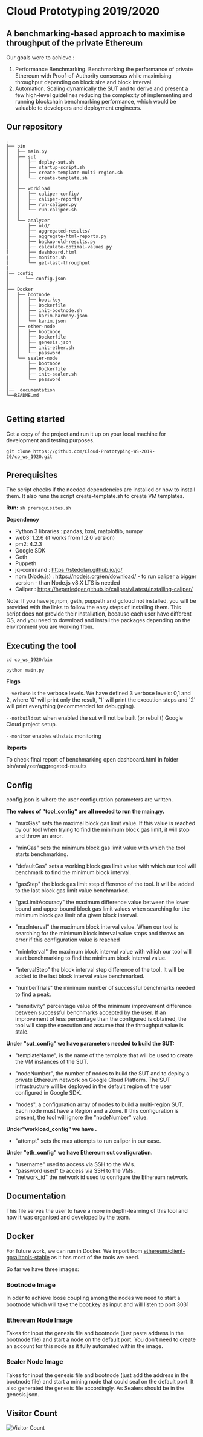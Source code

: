# Cloud Prototyping 2019/2020



## A benchmarking-based approach to maximise throughput of the private Ethereum


Our goals were to achieve :
1) Performance Benchmarking. Benchmarking the performance of private Ethereum with Proof-of-Authority consensus  while maximising throughput depending on block size and block interval.
2) Automation. Scaling dynamically the SUT and to derive and present a few high-level guidelines reducing the complexity of implementing and running blockchain benchmarking performance, which would be valuable to developers and deployment engineers.


## Our repository
```
.
├── bin
│   ├── main.py
│   ├── sut
│   │   ├── deploy-sut.sh
│   │   ├── startup-script.sh
│   │   ├── create-template-multi-region.sh
│   │   └── create-template.sh
│   │  
│   ├── workload
│   │   ├── caliper-config/
│   │   ├── caliper-reports/
│   │   ├── run-caliper.py
│   │   └── run-caliper.sh
│   │  
│   └── analyzer
│       ├── old/
│       ├── aggregated-results/
│       ├── aggregate-html-reports.py
│       ├── backup-old-results.py
│       ├── calculate-optimal-values.py
|       ├── dashboard.html
|       ├── monitor.sh
│       └── get-last-throughput
|
│── config
│      └── config.json
│
├── Docker
│   ├── bootnode
│   │   ├── boot.key
│   │   ├── Dockerfile
│   │   ├── init-bootnode.sh
│   │   ├── karim-harmony.json
│   │   └── karim.json
│   ├── ether-node
│   │   ├── bootnode
│   │   ├── Dockerfile
│   │   ├── genesis.json
│   │   ├── init-ether.sh
│   │   └── password
│   └── sealer-node
│       ├── bootnode
│       ├── Dockerfile
│       ├── init-sealer.sh
│       └── password
│
│──  documentation
└──README.md


```



## Getting started

Get a copy of the project and run it up on your local machine for development and testing purposes.

`git clone https://github.com/Cloud-Prototyping-WS-2019-20/cp_ws_1920.git`


## Prerequisites

The script checks if the needed dependencies are installed or how to install them. It also runs the script  create-template.sh  to create VM templates.

**Run:**  `sh prerequisites.sh`


**Dependency**
- Python 3 libraries : pandas, lxml, matplotlib, numpy
- web3: 1.2.6 (it works from 1.2.0 version)
- pm2: 4.2.3
- Google SDK
- Geth
- Puppeth
- jq-command : https://stedolan.github.io/jq/
- npm (Node.js) : https://nodejs.org/en/download/ - to run caliper a bigger version - than Node.js v8.X LTS  is needed
- Caliper : https://hyperledger.github.io/caliper/vLatest/installing-caliper/

Note: If you have jq,npm, geth, puppeth and gcloud not installed, you will be provided with the links to follow the easy steps of installing them. This script does not provide their installation, because each user have different OS, and you need to download and install the packages depending on the environment you are working from.


## Executing the tool

`cd cp_ws_1920/bin`

`python main.py`

**Flags**

`--verbose` is the verbose levels. We have defined 3 verbose levels: 0,1 and 2, where '0' will print only the result, '1' will print the execution steps and '2' will print everything (recommended for debugging).

`--notbuildsut` when enabled the sut will not be built (or rebuilt) Google Cloud project setup.

`--monitor` enables ethstats monitoring

**Reports**

To check final report of benchmarking open dashboard.html in folder bin/analyzer/aggregated-results

## Config

config.json is where the user configuration parameters are written.

**The values of "tool_config" are all needed to run the main.py.**

- "maxGas" sets the maximal block gas limit value. If this value is reached by our tool when trying to find the minimum block gas limit, it will stop and throw an error.

- "minGas" sets the minimum block gas limit value with which the tool starts benchmarking.

- "defaultGas" sets a working block gas limit value with which our tool will benchmark to find the minimum block interval.

- "gasStep" the block gas limit step difference of the tool. It will be added to the last block gas limit value benchmarked.

- "gasLimitAccuracy" the maximum difference value between the lower bound and upper bound block gas limit values when searching for the minimum block gas limit of a given block interval.

- "maxInterval" the maximum block interval value. When our tool is searching for the minimum block interval value stops and throws an error if this configuration value is reached

- "minInterval" the maximum block interval value with which our tool will start benchmarking to find the minimum block interval value.

- "intervalStep" the block interval step difference of the tool. It will be added to the last block interval value benchmarked.

- "numberTrials" the minimum number of successful benchmarks needed to find a peak.

- "sensitivity" percentage value of the minimum improvement difference between successful benchmarks accepted by the user. If an improvement of less percentage than the configured is obtained, the tool will stop the execution and assume that the throughput value is stale.

**Under "sut_config" we have parameters needed to build the SUT:**

- "templateName", is the name of the template that will be used to create the VM instances of the SUT.

- "nodeNumber", the number of nodes to build the SUT and to deploy a private Ethereum network on Google Cloud Platform. The SUT infrastructure will be deployed in the default region of the user configured in Google SDK.

- "nodes", a configuration array of nodes to build a multi-region SUT. Each node must have a Region and a Zone. If this configuration is present, the tool will ignore the "nodeNumber" value.

**Under"workload_config" we have .**
- "attempt" sets the max attempts to run caliper in our case.

**Under "eth_config" we have Ethereum sut configuration.**
- "username" used to access via SSH to the VMs.
- "password used" to access via SSH to the VMs.
- "network_id" the network id used to configure the Ethereum network.

## Documentation
This file serves the user to have a more in depth-learning of this tool and how it was organised and developed by the team.


## Docker
For future work, we can run in Docker.
We import from [ethereum/client-go:alltools-stable](https://hub.docker.com/r/ethereum/client-go)  as it has most of the tools we need.

So far we have three images:

### Bootnode Image
In oder to achieve loose coupling among the nodes we need to start a bootnode which will take the boot.key as input and will listen to port 3031

### Ethereum Node Image
Takes for input the genesis file and bootnode (just paste address in the bootnode file) and start a node on the default port. You don't need to create an account for this node as it fully automated within the image.

### Sealer Node Image
Takes for input the genesis file and bootnode (just add the address in the bootnode file) and start a mining node that could seal on the default port. It also generated the genesis file accordingly. As Sealers should be in the genesis.json.

## Visitor Count

![Visitor Count](https://profile-counter.glitch.me/benchmark_ethereum/count.svg)
